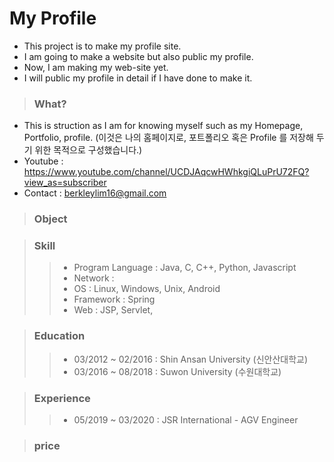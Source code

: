 # My Profile
- This project is to make my profile site.
- I am going to make a website but also public my profile.
- Now, I am making my web-site yet. 
- I will public my profile in detail if I have done to make it.


> ### What?
- This is struction as I am for knowing myself such as my Homepage, Portfolio, profile.
 (이것은 나의 홈페이지로, 포트폴리오 혹은 Profile 를 저장해 두기 위한 목적으로 구성했습니다.)
- Youtube : https://www.youtube.com/channel/UCDJAqcwHWhkgiQLuPrU72FQ?view_as=subscriber
- Contact : berkleylim16@gmail.com


> ### Object

> ### Skill
>> - Program Language : Java, C, C++, Python, Javascript
>> - Network : 
>> - OS : Linux, Windows, Unix, Android
>> - Framework : Spring
>> - Web : JSP, Servlet, 


> ### Education
> > * 03/2012 ~ 02/2016 : Shin Ansan University (신안산대학교)
> > * 03/2016 ~ 08/2018 : Suwon University (수원대학교)

> ### Experience
> > * 05/2019 ~ 03/2020 : JSR International - AGV Engineer

> ### price
> >
